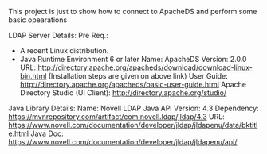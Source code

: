 This project is just to show how to connect to ApacheDS and perform some basic opearations

LDAP Server Details:
Pre Req.:
-	A recent Linux distribution.
-	Java Runtime Environment 6 or later
Name: ApacheDS
Version: 2.0.0
URL: http://directory.apache.org/apacheds/download/download-linux-bin.html
(Installation steps are given on above link)
User Guide: http://directory.apache.org/apacheds/basic-user-guide.html
Apache Directory Studio (UI Client): http://directory.apache.org/studio/

Java Library Details:
Name: Novell LDAP Java API
Version: 4.3
Dependency: https://mvnrepository.com/artifact/com.novell.ldap/jldap/4.3
URL: https://www.novell.com/documentation/developer/jldap/jldapenu/data/bktitle.html
Java Doc: https://www.novell.com/documentation/developer/jldap/jldapenu/api/

